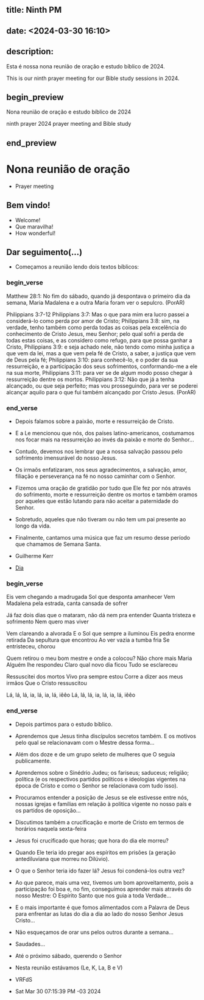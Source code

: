 ## title: Ninth PM
## date: <2024-03-30 16:10>

## description:

Esta é nossa nona reunião de oração e estudo bíblico de 2024.

This is our ninth  prayer meeting for our Bible study sessions in 2024.

## begin_preview

Nona reunião de oração e estudo bíblico de 2024

ninth prayer 2024 prayer meeting and Bible study

## end_preview

# Nona reunião de oração
- Prayer meeting

## Bem vindo!

- Welcome!
- Que maravilha!
- How wonderful!

## Dar seguimento(...)

- Começamos a reunião lendo dois textos bíblicos:

### begin_verse

Matthew 28:1: No fim do sábado, quando já despontava o primeiro dia da semana, Maria Madalena e a outra Maria foram ver o sepulcro. (PorAR)

Philippians 3:7-12
Philippians 3:7: Mas o que para mim era lucro passei a considerá-lo como perda por amor de Cristo;
Philippians 3:8: sim, na verdade, tenho também como perda todas as coisas pela excelência do conhecimento de Cristo Jesus, meu Senhor; pelo qual sofri a perda de todas estas coisas, e as considero como refugo, para que possa ganhar a Cristo,
Philippians 3:9: e seja achado nele, não tendo como minha justiça a que vem da lei, mas a que vem pela fé de Cristo, a saber, a justiça que vem de Deus pela fé;
Philippians 3:10: para conhecê-lo, e o poder da sua ressurreição, e a participação dos seus sofrimentos, conformando-me a ele na sua morte,
Philippians 3:11: para ver se de algum modo posso chegar à ressurreição dentre os mortos.
Philippians 3:12: Não que já a tenha alcançado, ou que seja perfeito; mas vou prosseguindo, para ver se poderei alcançar aquilo para o que fui também alcançado por Cristo Jesus. (PorAR)

### end_verse

- Depois falamos sobre a paixão, morte e ressurreição de Cristo. 
- E a Le mencionou que nós, dos países latino-americanos, costumamos nos focar mais na ressurreição ao invés da paixão e morte do Senhor... 
- Contudo, devemos nos lembrar que a nossa salvação passou pelo sofrimento imensurável do nosso Jesus.
- Os irmaõs enfatizaram, nos seus agradecimentos, a salvação, amor, filiação e perseverança na fé no nosso caminhar com o Senhor. 
- Fizemos uma oração de gratidão por tudo que Ele fez por nós através do sofrimento, morte e ressurreição dentre os mortos e também oramos por aqueles que estão lutando para não aceitar a paternidade do Senhor.
- Sobretudo, aqueles que não tiveram ou não tem um pai presente ao longo da vida.
- Finalmente, cantamos uma música que faz um resumo desse período que chamamos de Semana Santa.

- Guilherme Kerr
- [Dia](https://www.youtube.com/watch?v=rrld3zozSOk)

### begin_verse

Eis vem chegando a madrugada
Sol que desponta amanhecer
Vem Madalena pela estrada, canta cansada de sofrer

Já faz dois dias que o mataram, não dá nem pra entender
Quanta tristeza e sofrimento
Nem quero mas viver

Vem clareando a alvorada
E o Sol que sempre a iluminou
Eis pedra enorme retirada
Da sepultura que encontrou
Ao ver vazia a tumba fria
Se entristeceu, chorou

Quem retirou o meu bom mestre e onde a colocou?
Não chore mais Maria
Alguém lhe respondeu
Claro qual novo dia ficou
Tudo se esclareceu

Ressuscitei dos mortos
Vivo pra sempre estou
Corre a dizer aos meus irmãos
Que o Cristo ressuscitou

Lá, lá, lá, ia, lá, ia, lá, iêêo
Lá, lá, lá, ia, lá, ia, lá, iêêo

### end_verse
   
- Depois partimos para o estudo bíblico.
- Aprendemos que Jesus tinha discípulos secretos também. E os motivos pelo qual se relacionavam com o Mestre dessa forma...
- Além dos doze e de um grupo seleto de mulheres que O seguia publicamente.
- Aprendemos sobre o Sinédrio Judeu; os fariseus; saduceus; religião; política (e os respectivos partidos políticos e ideologias vigentes na época de Cristo e como o Senhor se relacionava com tudo isso).
- Procuramos entender a posição de Jesus se ele estivesse entre nós, nossas igrejas e famílias em relação à politica vigente no nosso país e os partidos de oposição...
- Discutimos também a crucificação e morte de Cristo em termos de horários naquela sexta-feira
- Jesus foi crucificado que horas; que hora do dia ele morreu?
- Quando Ele teria ido pregar aos espíritos em prisões (a geração antediluviana que morreu no Dilúvio).
- O que o Senhor teria ido fazer lá? Jesus foi condená-los outra vez?
- Ao que parece, mais uma vez, tivemos um bom aproveitamento, pois a participação foi boa e, no fim, conseguimos aprender mais através do nosso Mestre: O Espírito Santo que nos guia a toda Verdade...
- E o mais importante é que fomos alimentados com a Palavra de Deus para enfrentar as lutas do dia a dia ao lado do nosso Senhor Jesus Cristo...
- Não esqueçamos de orar uns pelos outros durante a semana...

- Saudades...

- Até o próximo sábado, querendo o Senhor

- Nesta reunião estávamos (Le, K, La, B e V)

- VRFdS
- Sat Mar 30 07:15:39 PM -03 2024
